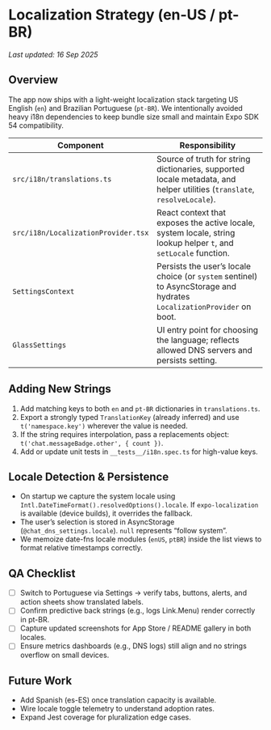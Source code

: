 # Localization Strategy (en-US / pt-BR)

_Last updated: 16 Sep 2025_

## Overview
The app now ships with a light-weight localization stack targeting US English (`en`) and Brazilian Portuguese (`pt-BR`). We intentionally avoided heavy i18n dependencies to keep bundle size small and maintain Expo SDK 54 compatibility.

| Component | Responsibility |
|-----------|----------------|
| `src/i18n/translations.ts` | Source of truth for string dictionaries, supported locale metadata, and helper utilities (`translate`, `resolveLocale`). |
| `src/i18n/LocalizationProvider.tsx` | React context that exposes the active locale, system locale, string lookup helper `t`, and `setLocale` function. |
| `SettingsContext` | Persists the user’s locale choice (or `system` sentinel) to AsyncStorage and hydrates `LocalizationProvider` on boot. |
| `GlassSettings` | UI entry point for choosing the language; reflects allowed DNS servers and persists setting. |

## Adding New Strings
1. Add matching keys to both `en` and `pt-BR` dictionaries in `translations.ts`.
2. Export a strongly typed `TranslationKey` (already inferred) and use `t('namespace.key')` wherever the value is needed.
3. If the string requires interpolation, pass a replacements object: `t('chat.messageBadge.other', { count })`.
4. Add or update unit tests in `__tests__/i18n.spec.ts` for high-value keys.

## Locale Detection & Persistence
- On startup we capture the system locale using `Intl.DateTimeFormat().resolvedOptions().locale`. If `expo-localization` is available (device builds), it overrides the fallback.
- The user’s selection is stored in AsyncStorage (`@chat_dns_settings.locale`). `null` represents “follow system”.
- We memoize date-fns locale modules (`enUS`, `ptBR`) inside the list views to format relative timestamps correctly.

## QA Checklist
- [ ] Switch to Portuguese via Settings → verify tabs, buttons, alerts, and action sheets show translated labels.
- [ ] Confirm predictive back strings (e.g., logs Link.Menu) render correctly in pt-BR.
- [ ] Capture updated screenshots for App Store / README gallery in both locales.
- [ ] Ensure metrics dashboards (e.g., DNS logs) still align and no strings overflow on small devices.

## Future Work
- Add Spanish (es-ES) once translation capacity is available.
- Wire locale toggle telemetry to understand adoption rates.
- Expand Jest coverage for pluralization edge cases.
